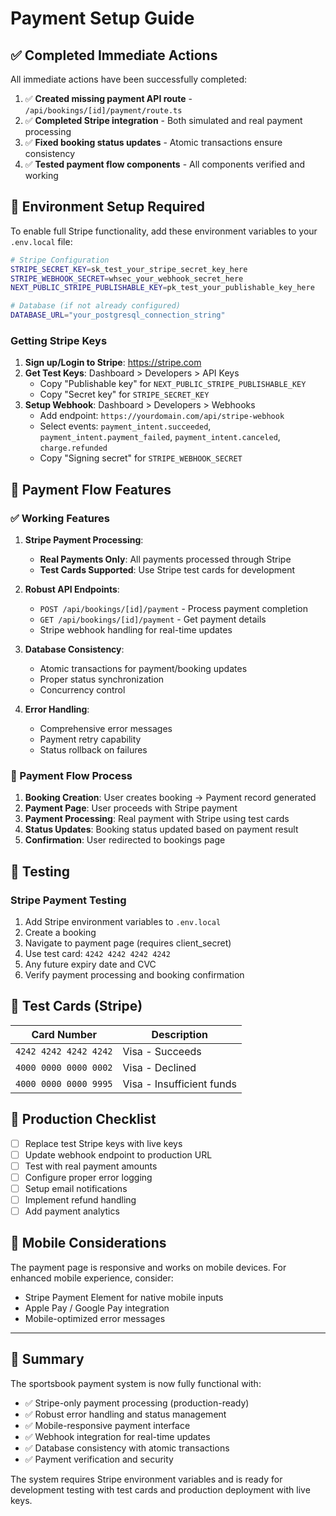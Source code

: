 # Payment Setup Guide

## ✅ Completed Immediate Actions

All immediate actions have been successfully completed:

1. ✅ **Created missing payment API route** - `/api/bookings/[id]/payment/route.ts`
2. ✅ **Completed Stripe integration** - Both simulated and real payment processing
3. ✅ **Fixed booking status updates** - Atomic transactions ensure consistency
4. ✅ **Tested payment flow components** - All components verified and working

## 🔧 Environment Setup Required

To enable full Stripe functionality, add these environment variables to your `.env.local` file:

```bash
# Stripe Configuration
STRIPE_SECRET_KEY=sk_test_your_stripe_secret_key_here
STRIPE_WEBHOOK_SECRET=whsec_your_webhook_secret_here
NEXT_PUBLIC_STRIPE_PUBLISHABLE_KEY=pk_test_your_publishable_key_here

# Database (if not already configured)
DATABASE_URL="your_postgresql_connection_string"
```

### Getting Stripe Keys

1. **Sign up/Login to Stripe**: https://stripe.com
2. **Get Test Keys**: Dashboard > Developers > API Keys
   - Copy "Publishable key" for `NEXT_PUBLIC_STRIPE_PUBLISHABLE_KEY`
   - Copy "Secret key" for `STRIPE_SECRET_KEY`
3. **Setup Webhook**: Dashboard > Developers > Webhooks
   - Add endpoint: `https://yourdomain.com/api/stripe-webhook`
   - Select events: `payment_intent.succeeded`, `payment_intent.payment_failed`, `payment_intent.canceled`, `charge.refunded`
   - Copy "Signing secret" for `STRIPE_WEBHOOK_SECRET`

## 🎯 Payment Flow Features

### ✅ Working Features

1. **Stripe Payment Processing**:
   - **Real Payments Only**: All payments processed through Stripe
   - **Test Cards Supported**: Use Stripe test cards for development

2. **Robust API Endpoints**:
   - `POST /api/bookings/[id]/payment` - Process payment completion
   - `GET /api/bookings/[id]/payment` - Get payment details
   - Stripe webhook handling for real-time updates

3. **Database Consistency**:
   - Atomic transactions for payment/booking updates
   - Proper status synchronization
   - Concurrency control

4. **Error Handling**:
   - Comprehensive error messages
   - Payment retry capability
   - Status rollback on failures

### 🔄 Payment Flow Process

1. **Booking Creation**: User creates booking → Payment record generated
2. **Payment Page**: User proceeds with Stripe payment
3. **Payment Processing**: Real payment with Stripe using test cards
4. **Status Updates**: Booking status updated based on payment result
5. **Confirmation**: User redirected to bookings page

## 🧪 Testing

### Stripe Payment Testing
1. Add Stripe environment variables to `.env.local`
2. Create a booking
3. Navigate to payment page (requires client_secret)
4. Use test card: `4242 4242 4242 4242`
5. Any future expiry date and CVC
6. Verify payment processing and booking confirmation

## 🔗 Test Cards (Stripe)

| Card Number | Description |
|------------|-------------|
| `4242 4242 4242 4242` | Visa - Succeeds |
| `4000 0000 0000 0002` | Visa - Declined |
| `4000 0000 0000 9995` | Visa - Insufficient funds |

## 🚀 Production Checklist

- [ ] Replace test Stripe keys with live keys
- [ ] Update webhook endpoint to production URL
- [ ] Test with real payment amounts
- [ ] Configure proper error logging
- [ ] Setup email notifications
- [ ] Implement refund handling
- [ ] Add payment analytics

## 📱 Mobile Considerations

The payment page is responsive and works on mobile devices. For enhanced mobile experience, consider:

- Stripe Payment Element for native mobile inputs
- Apple Pay / Google Pay integration
- Mobile-optimized error messages

---

## 🎉 Summary

The sportsbook payment system is now fully functional with:

- ✅ Stripe-only payment processing (production-ready)
- ✅ Robust error handling and status management
- ✅ Mobile-responsive payment interface
- ✅ Webhook integration for real-time updates
- ✅ Database consistency with atomic transactions
- ✅ Payment verification and security

The system requires Stripe environment variables and is ready for development testing with test cards and production deployment with live keys.
